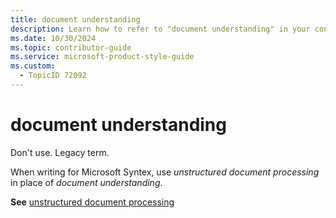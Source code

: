 ```yaml
---
title: document understanding
description: Learn how to refer to "document understanding" in your content.
ms.date: 10/30/2024
ms.topic: contributor-guide
ms.service: microsoft-product-style-guide
ms.custom:
  - TopicID 72092
---
```



# document understanding

Don't use. Legacy term.

When writing for Microsoft Syntex, use *unstructured document processing* in place of *document understanding*.

**See** [unstructured document processing](~\a_z_names_terms\u\unstructured-document-processing.md)

